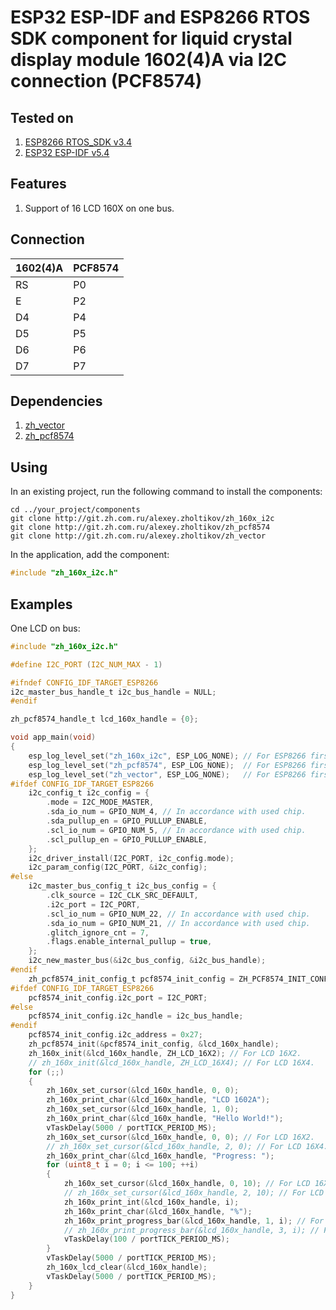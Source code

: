 # ESP32 ESP-IDF and ESP8266 RTOS SDK component for liquid crystal display module 1602(4)A via I2C connection (PCF8574)

## Tested on

1. [ESP8266 RTOS_SDK v3.4](https://docs.espressif.com/projects/esp8266-rtos-sdk/en/latest/index.html#)
2. [ESP32 ESP-IDF v5.4](https://docs.espressif.com/projects/esp-idf/en/release-v5.4/esp32/index.html)

## Features

1. Support of 16 LCD 160X on one bus.

## Connection

| 1602(4)A | PCF8574 |
| -------- | ------- |
|    RS    |   P0    |
|    E     |   P2    |
|    D4    |   P4    |
|    D5    |   P5    |
|    D6    |   P6    |
|    D7    |   P7    |

## Dependencies

1. [zh_vector](http://git.zh.com.ru/alexey.zholtikov/zh_vector)
2. [zh_pcf8574](http://git.zh.com.ru/alexey.zholtikov/zh_pcf8574)

## Using

In an existing project, run the following command to install the components:

```text
cd ../your_project/components
git clone http://git.zh.com.ru/alexey.zholtikov/zh_160x_i2c
git clone http://git.zh.com.ru/alexey.zholtikov/zh_pcf8574
git clone http://git.zh.com.ru/alexey.zholtikov/zh_vector
```

In the application, add the component:

```c
#include "zh_160x_i2c.h"
```

## Examples

One LCD on bus:

```c
#include "zh_160x_i2c.h"

#define I2C_PORT (I2C_NUM_MAX - 1)

#ifndef CONFIG_IDF_TARGET_ESP8266
i2c_master_bus_handle_t i2c_bus_handle = NULL;
#endif

zh_pcf8574_handle_t lcd_160x_handle = {0};

void app_main(void)
{
    esp_log_level_set("zh_160x_i2c", ESP_LOG_NONE); // For ESP8266 first enable "Component config -> Log output -> Enable log set level" via menuconfig.
    esp_log_level_set("zh_pcf8574", ESP_LOG_NONE);  // For ESP8266 first enable "Component config -> Log output -> Enable log set level" via menuconfig.
    esp_log_level_set("zh_vector", ESP_LOG_NONE);   // For ESP8266 first enable "Component config -> Log output -> Enable log set level" via menuconfig.
#ifdef CONFIG_IDF_TARGET_ESP8266
    i2c_config_t i2c_config = {
        .mode = I2C_MODE_MASTER,
        .sda_io_num = GPIO_NUM_4, // In accordance with used chip.
        .sda_pullup_en = GPIO_PULLUP_ENABLE,
        .scl_io_num = GPIO_NUM_5, // In accordance with used chip.
        .scl_pullup_en = GPIO_PULLUP_ENABLE,
    };
    i2c_driver_install(I2C_PORT, i2c_config.mode);
    i2c_param_config(I2C_PORT, &i2c_config);
#else
    i2c_master_bus_config_t i2c_bus_config = {
        .clk_source = I2C_CLK_SRC_DEFAULT,
        .i2c_port = I2C_PORT,
        .scl_io_num = GPIO_NUM_22, // In accordance with used chip.
        .sda_io_num = GPIO_NUM_21, // In accordance with used chip.
        .glitch_ignore_cnt = 7,
        .flags.enable_internal_pullup = true,
    };
    i2c_new_master_bus(&i2c_bus_config, &i2c_bus_handle);
#endif
    zh_pcf8574_init_config_t pcf8574_init_config = ZH_PCF8574_INIT_CONFIG_DEFAULT();
#ifdef CONFIG_IDF_TARGET_ESP8266
    pcf8574_init_config.i2c_port = I2C_PORT;
#else
    pcf8574_init_config.i2c_handle = i2c_bus_handle;
#endif
    pcf8574_init_config.i2c_address = 0x27;
    zh_pcf8574_init(&pcf8574_init_config, &lcd_160x_handle);
    zh_160x_init(&lcd_160x_handle, ZH_LCD_16X2); // For LCD 16X2.
    // zh_160x_init(&lcd_160x_handle, ZH_LCD_16X4); // For LCD 16X4.
    for (;;)
    {
        zh_160x_set_cursor(&lcd_160x_handle, 0, 0);
        zh_160x_print_char(&lcd_160x_handle, "LCD 1602A");
        zh_160x_set_cursor(&lcd_160x_handle, 1, 0);
        zh_160x_print_char(&lcd_160x_handle, "Hello World!");
        vTaskDelay(5000 / portTICK_PERIOD_MS);
        zh_160x_set_cursor(&lcd_160x_handle, 0, 0); // For LCD 16X2.
        // zh_160x_set_cursor(&lcd_160x_handle, 2, 0); // For LCD 16X4.
        zh_160x_print_char(&lcd_160x_handle, "Progress: ");
        for (uint8_t i = 0; i <= 100; ++i)
        {
            zh_160x_set_cursor(&lcd_160x_handle, 0, 10); // For LCD 16X2.
            // zh_160x_set_cursor(&lcd_160x_handle, 2, 10); // For LCD 16X4.
            zh_160x_print_int(&lcd_160x_handle, i);
            zh_160x_print_char(&lcd_160x_handle, "%");
            zh_160x_print_progress_bar(&lcd_160x_handle, 1, i); // For LCD 16X2.
            // zh_160x_print_progress_bar(&lcd_160x_handle, 3, i); // For LCD 16X4.
            vTaskDelay(100 / portTICK_PERIOD_MS);
        }
        vTaskDelay(5000 / portTICK_PERIOD_MS);
        zh_160x_lcd_clear(&lcd_160x_handle);
        vTaskDelay(5000 / portTICK_PERIOD_MS);
    }
}
```
